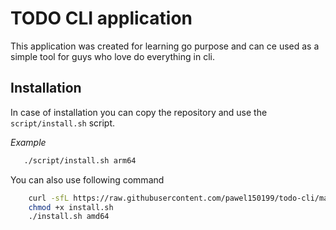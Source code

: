 # TODO CLI application

This application was created for learning go purpose and can ce used as a simple tool for guys who love do everything in cli.

## Installation
In case of installation you can copy the repository and use the `script/install.sh` script.

*Example*
```bash
   ./script/install.sh arm64
```


You can also use following command
```bash
    curl -sfL https://raw.githubusercontent.com/pawel150199/todo-cli/master/scripts/install.sh > install.sh
    chmod +x install.sh
    ./install.sh amd64
```
